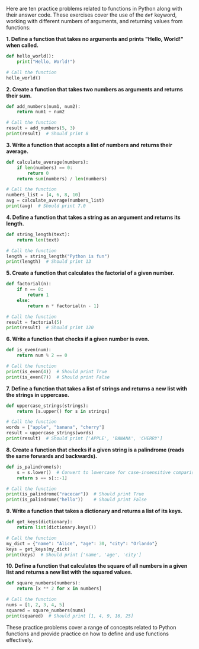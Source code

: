 Here are ten practice problems related to functions in Python along with their answer code. These exercises cover the use of the `def` keyword, working with different numbers of arguments, and returning values from functions:

**1. Define a function that takes no arguments and prints "Hello, World!" when called.**

```python
def hello_world():
    print("Hello, World!")

# Call the function
hello_world()
```

**2. Create a function that takes two numbers as arguments and returns their sum.**

```python
def add_numbers(num1, num2):
    return num1 + num2

# Call the function
result = add_numbers(5, 3)
print(result)  # Should print 8
```

**3. Write a function that accepts a list of numbers and returns their average.**

```python
def calculate_average(numbers):
    if len(numbers) == 0:
        return 0
    return sum(numbers) / len(numbers)

# Call the function
numbers_list = [4, 6, 8, 10]
avg = calculate_average(numbers_list)
print(avg)  # Should print 7.0
```

**4. Define a function that takes a string as an argument and returns its length.**

```python
def string_length(text):
    return len(text)

# Call the function
length = string_length("Python is fun")
print(length)  # Should print 13
```

**5. Create a function that calculates the factorial of a given number.**

```python
def factorial(n):
    if n == 0:
        return 1
    else:
        return n * factorial(n - 1)

# Call the function
result = factorial(5)
print(result)  # Should print 120
```

**6. Write a function that checks if a given number is even.**

```python
def is_even(num):
    return num % 2 == 0

# Call the function
print(is_even(4))  # Should print True
print(is_even(7))  # Should print False
```

**7. Define a function that takes a list of strings and returns a new list with the strings in uppercase.**

```python
def uppercase_strings(strings):
    return [s.upper() for s in strings]

# Call the function
words = ["apple", "banana", "cherry"]
result = uppercase_strings(words)
print(result)  # Should print ['APPLE', 'BANANA', 'CHERRY']
```

**8. Create a function that checks if a given string is a palindrome (reads the same forwards and backwards).**

```python
def is_palindrome(s):
    s = s.lower()  # Convert to lowercase for case-insensitive comparison
    return s == s[::-1]

# Call the function
print(is_palindrome("racecar"))  # Should print True
print(is_palindrome("hello"))    # Should print False
```

**9. Write a function that takes a dictionary and returns a list of its keys.**

```python
def get_keys(dictionary):
    return list(dictionary.keys())

# Call the function
my_dict = {"name": "Alice", "age": 30, "city": "Orlando"}
keys = get_keys(my_dict)
print(keys)  # Should print ['name', 'age', 'city']
```

**10. Define a function that calculates the square of all numbers in a given list and returns a new list with the squared values.**

```python
def square_numbers(numbers):
    return [x ** 2 for x in numbers]

# Call the function
nums = [1, 2, 3, 4, 5]
squared = square_numbers(nums)
print(squared)  # Should print [1, 4, 9, 16, 25]
```

These practice problems cover a range of concepts related to Python functions and provide practice on how to define and use functions effectively.
